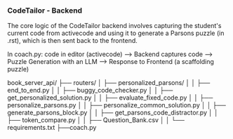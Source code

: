 ### CodeTailor - Backend

The core logic of the CodeTailor backend involves capturing the student's current code from activecode and using it to generate a Parsons puzzle (in .rst), which is then sent back to the frontend.

In coach.py:
code in editor (activecode) --> Backend captures code --> Puzzle Generation with an LLM --> Response to Frontend (a scaffolding puzzle)

book_server_api/
├── routers/
│   ├── personalized_parsons/
│   │   ├── end_to_end.py
│   │   ├── buggy_code_checker.py
│   │   ├── get_personalized_solution.py
│   │   ├── evaluate_fixed_code.py
│   │   ├── personalize_parsons.py
│   │   ├── personalize_common_solution.py
│   │   ├── generate_parsons_block.py
│   │   ├── get_parsons_code_distractor.py
│   │   ├── token_compare.py
│   │   ├── Question_Bank.csv
│   │   └── requirements.txt
├──coach.py


